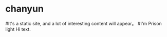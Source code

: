 # chanyun
#It's a static site, and a lot of interesting content will appear。
#I'm Prison light
Hi text.
